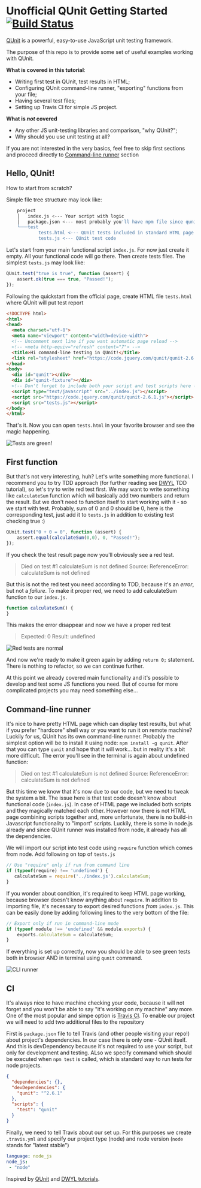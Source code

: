 # Unofficial QUnit Getting Started [![Build Status](https://travis-ci.org/okainov/qunit-getting-stated.svg?branch=master)](https://travis-ci.org/okainov/qunit-getting-stated)

[QUnit](https://qunitjs.com/) is a powerful, easy-to-use JavaScript unit testing framework.

The purpose of this repo is to provide some set of useful examples working with QUnit. 

**What is covered in this tutorial**:
- Writing first test in QUnit, test results in HTML;
- Configuring QUnit command-line runner, "exporting" functions from your file;
- Having several test files;
- Setting up Travis CI for simple JS project.

**What is _not_ covered**
- Any other JS unit-testing libraries and comparison, "why QUnit?";
- Why should you use unit testing at all?

If you are not interested in the very basics, feel free to skip first sections and proceed directly to [Command-line runner](#command-line-runner)  section

## Hello, QUnit!

How to start from scratch?

Simple file tree structure may look like:

```sh
    project
    │   index.js <--- Your script with logic
    │   package.json <--- most probably you'll have npm file since qunit executable is installed via npm
    └───test
            tests.html <--- QUnit tests included in standard HTML page for "running" locally
            tests.js <--- QUnit test code
```

Let's start from your main functional script `index.js`. For now just create it empty. All your functional code will go there.
Then create tests files. The simplest `tests.js` may look like:
```js
QUnit.test("true is true", function (assert) {
    assert.ok(true === true, "Passed!");
});
```

Following the quickstart from the official page, create HTML file `tests.html` where QUnit will put test report

```html
<!DOCTYPE html>
<html>
<head>
  <meta charset="utf-8">
  <meta name="viewport" content="width=device-width">
  <!-- Uncomment next line if you want automatic page reload -->
  <!-- <meta http-equiv="refresh" content="7"> -->
  <title>Hi command-line testing in QUnit!</title>
  <link rel="stylesheet" href="https://code.jquery.com/qunit/qunit-2.6.1.css">
</head>
<body>
  <div id="qunit"></div>
  <div id="qunit-fixture"></div>
  <!-- Don't forget to include both your script and test scripts here -->
  <script type="text/javascript" src="../index.js"></script>
  <script src="https://code.jquery.com/qunit/qunit-2.6.1.js"></script>
  <script src="tests.js"></script>
</body>
</html>
```

That's it. Now you can open `tests.html` in your favorite browser and see the magic happening.

![Tests are green!](https://i.imgur.com/WBzRQAB.png)


## First function
But that's not very interesting, huh? Let's write something more functional. I recommend you to try TDD approach 
(for further reading see [DWYL](https://github.com/dwyl/learn-tdd) TDD tutorial), so  let's try to write red test first.
We may want to write something like `calculateSum` function which wil basically  add two numbers and return the result. 
But we don't need to function itself to start working with it - so we start with test. Probably, sum of 0 and 0 should be 0,
here is the corresponding test, just add it to `tests.js` in addition to existing test checking true :)

```js
QUnit.test("0 + 0 = 0", function (assert) {
    assert.equal(calculateSum(0,0), 0, "Passed!");
});
```

If you check the test result page now you'll obviously see a red test. 

>  Died on test #1 calculateSum is not defined
> Source:	ReferenceError: calculateSum is not defined

But this is not the red test you need according to TDD, because it's an *error*, but not a *failure*. To make it proper red, 
we need to add calculateSum function to our `index.js`.
```js
function calculateSum() {
}
```

This makes the error disappear and now we have a proper red test

> Expected: 0
 > Result: undefined

![Red tests are normal](https://i.imgur.com/tgmp1h8.png)

And now we're ready to make it green again by adding `return 0;` statement. There is nothing to refactor, so we can continue further.

At this point we already covered main functionality and it's possible to develop and test some JS functions you need. 
But of course for more complicated projects you may need something else...

## Command-line runner

It's nice to have pretty HTML page which can display test results, but what if you prefer "hardcore" shell way or you want to run it on remote machine?
Luckily for us, QUnit has its own command-line runner. Probably the simplest option will be to install it using node: `npm install -g qunit`. 
After that you can type `qunit` and hope that it will work... but in reality it's a bit more difficult. 
The error you'll see in the terminal is again about undefined function:

>  Died on test #1 calculateSum is not defined
> Source:	ReferenceError: calculateSum is not defined

 But this time we know that it's now due to our code, but we need to tweak the system a bit. The issue here is that test 
 code doesn't know about functional code (`index.js`). In case of HTML page we included both scripts and they magically matched each other. 
 However now there is not HTML page combining scripts together and, more unfortunate, there is no build-in Javascript functionality to "import" scripts. 
 Luckily, there is some in node.js already and since QUnit runner was installed from node, it already has all the dependencies. 
 
 We will import our script into test code using `require` function which comes from node. Add following on top of `tests.js`
 
 ```js
// Use "require" only if run from command line
if (typeof(require) !== 'undefined') {
    calculateSum = require('../index.js').calculateSum;
}
```

If you wonder about condition, it's required to keep HTML page working, because browser doesn't know anything about `require`.
In addition to importing file, it's necessary to export desired functions *from* `index.js`. This can be easily done by adding
following lines to the very bottom of the file:

```js
// Export only if run in command-line mode
if (typeof module !== 'undefined' && module.exports) {
    exports.calculateSum = calculateSum;
}
```

If everything is set up correctly, now you should be able to see green tests both in browser AND in terminal using `qunit` command.

![CLI runner](https://i.imgur.com/aBst7EV.png)

## CI

It's always nice to have machine checking your code, because it will not forget and you won't be able to say "it's working on my machine" any more. 
One of the most popular and simpe option is [Travis CI](https://travis-ci.org/). To enable our project we will need to add two additional files to the repository

First is `package.json` file to tell Travis (and other people visiting your repo!) about project's dependencies. In our case there is only one - QUnit itself.
And this is devDependency because it's not required to use your script, but only for development and testing. ALso we specify command which should be executed when 
`npm test` is called, which is standard way to run tests for node projects. 
```json
{
  "dependencies": {},
  "devDependencies": {
    "qunit": "^2.6.1"
  },
  "scripts": {
    "test": "qunit"
  }
}
``` 

Finally, we need to tell Travis about our set up. For this purposes we create `.travis.yml` and specify our project type (node) and node version 
(`node` stands for "latest stable")
 ```yaml
language: node_js
node_js:
  - "node"
```


Inspired by [QUnit](https://qunitjs.com/) and [DWYL tutorials](https://github.com/dwyl/learn-qunit).